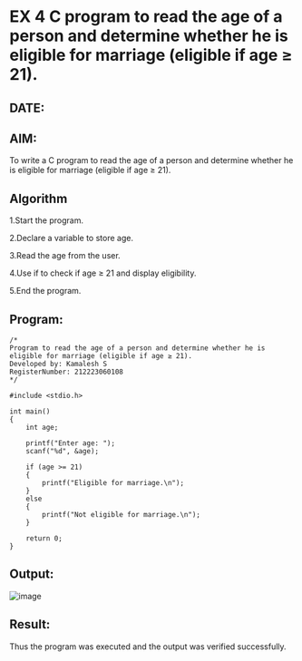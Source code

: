 # EX 4 C program to read the age of a person and determine whether he is eligible for marriage (eligible if age ≥ 21).
## DATE:
## AIM:
To write a C program to read the age of a person and determine whether he is eligible for marriage (eligible if age ≥ 21).

## Algorithm
1.Start the program.

2.Declare a variable to store age.

3.Read the age from the user.

4.Use if to check if age ≥ 21 and display eligibility.

5.End the program.  

## Program:
```
/*
Program to read the age of a person and determine whether he is eligible for marriage (eligible if age ≥ 21).
Developed by: Kamalesh S
RegisterNumber: 212223060108 
*/

#include <stdio.h>

int main()
{
    int age;
    
    printf("Enter age: ");
    scanf("%d", &age);
    
    if (age >= 21)
    {
        printf("Eligible for marriage.\n");
    }
    else
    {
        printf("Not eligible for marriage.\n");
    }
    
    return 0;
}

```

## Output:
![image](https://github.com/user-attachments/assets/c4976aa9-cf55-45a9-b516-b43cf4643a7a)



## Result:
Thus the program was executed and the output was verified successfully.
